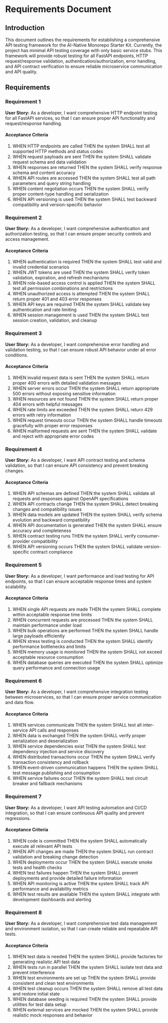 # Requirements Document

## Introduction

This document outlines the requirements for establishing a comprehensive API testing framework for the AI-Native Monorepo Starter Kit. Currently, the project has minimal API testing coverage with only basic service stubs. This framework will provide robust testing for all FastAPI endpoints, HTTP request/response validation, authentication/authorization, error handling, and API contract verification to ensure reliable microservice communication and API quality.

## Requirements

### Requirement 1

**User Story:** As a developer, I want comprehensive HTTP endpoint testing for all FastAPI services, so that I can ensure proper API functionality and request/response handling.

#### Acceptance Criteria

1. WHEN HTTP endpoints are called THEN the system SHALL test all supported HTTP methods and status codes
2. WHEN request payloads are sent THEN the system SHALL validate request schema and data validation
3. WHEN responses are returned THEN the system SHALL verify response schema and content accuracy
4. WHEN API routes are accessed THEN the system SHALL test all path parameters and query string handling
5. WHEN content negotiation occurs THEN the system SHALL verify proper content-type handling and serialization
6. WHEN API versioning is used THEN the system SHALL test backward compatibility and version-specific behavior

### Requirement 2

**User Story:** As a developer, I want comprehensive authentication and authorization testing, so that I can ensure proper security controls and access management.

#### Acceptance Criteria

1. WHEN authentication is required THEN the system SHALL test valid and invalid credential scenarios
2. WHEN JWT tokens are used THEN the system SHALL verify token validation, expiration, and refresh mechanisms
3. WHEN role-based access control is applied THEN the system SHALL test all permission combinations and restrictions
4. WHEN unauthorized access is attempted THEN the system SHALL return proper 401 and 403 error responses
5. WHEN API keys are required THEN the system SHALL validate key authentication and rate limiting
6. WHEN session management is used THEN the system SHALL test session creation, validation, and cleanup

### Requirement 3

**User Story:** As a developer, I want comprehensive error handling and validation testing, so that I can ensure robust API behavior under all error conditions.

#### Acceptance Criteria

1. WHEN invalid request data is sent THEN the system SHALL return proper 400 errors with detailed validation messages
2. WHEN server errors occur THEN the system SHALL return appropriate 500 errors without exposing sensitive information
3. WHEN resources are not found THEN the system SHALL return proper 404 errors with helpful messages
4. WHEN rate limits are exceeded THEN the system SHALL return 429 errors with retry information
5. WHEN request timeouts occur THEN the system SHALL handle timeouts gracefully with proper error responses
6. WHEN malformed requests are sent THEN the system SHALL validate and reject with appropriate error codes

### Requirement 4

**User Story:** As a developer, I want API contract testing and schema validation, so that I can ensure API consistency and prevent breaking changes.

#### Acceptance Criteria

1. WHEN API schemas are defined THEN the system SHALL validate all requests and responses against OpenAPI specifications
2. WHEN API contracts change THEN the system SHALL detect breaking changes and compatibility issues
3. WHEN data models are updated THEN the system SHALL verify schema evolution and backward compatibility
4. WHEN API documentation is generated THEN the system SHALL ensure accuracy and completeness
5. WHEN contract testing runs THEN the system SHALL verify consumer-provider compatibility
6. WHEN API versioning occurs THEN the system SHALL validate version-specific contract compliance

### Requirement 5

**User Story:** As a developer, I want performance and load testing for API endpoints, so that I can ensure acceptable response times and system scalability.

#### Acceptance Criteria

1. WHEN single API requests are made THEN the system SHALL complete within acceptable response time limits
2. WHEN concurrent requests are processed THEN the system SHALL maintain performance under load
3. WHEN bulk operations are performed THEN the system SHALL handle large payloads efficiently
4. WHEN stress testing is conducted THEN the system SHALL identify performance bottlenecks and limits
5. WHEN memory usage is monitored THEN the system SHALL not exceed acceptable resource consumption
6. WHEN database queries are executed THEN the system SHALL optimize query performance and connection usage

### Requirement 6

**User Story:** As a developer, I want comprehensive integration testing between microservices, so that I can ensure proper service communication and data flow.

#### Acceptance Criteria

1. WHEN services communicate THEN the system SHALL test all inter-service API calls and responses
2. WHEN data is exchanged THEN the system SHALL verify proper serialization and deserialization
3. WHEN service dependencies exist THEN the system SHALL test dependency injection and service discovery
4. WHEN distributed transactions occur THEN the system SHALL verify transaction consistency and rollback
5. WHEN event-driven communication happens THEN the system SHALL test message publishing and consumption
6. WHEN service failures occur THEN the system SHALL test circuit breaker and fallback mechanisms

### Requirement 7

**User Story:** As a developer, I want API testing automation and CI/CD integration, so that I can ensure continuous API quality and prevent regressions.

#### Acceptance Criteria

1. WHEN code is committed THEN the system SHALL automatically execute all relevant API tests
2. WHEN API changes are made THEN the system SHALL run contract validation and breaking change detection
3. WHEN deployments occur THEN the system SHALL execute smoke tests and health checks
4. WHEN test failures happen THEN the system SHALL prevent deployments and provide detailed failure information
5. WHEN API monitoring is active THEN the system SHALL track API performance and availability metrics
6. WHEN test results are available THEN the system SHALL integrate with development dashboards and alerting

### Requirement 8

**User Story:** As a developer, I want comprehensive test data management and environment isolation, so that I can create reliable and repeatable API tests.

#### Acceptance Criteria

1. WHEN test data is needed THEN the system SHALL provide factories for generating realistic API test data
2. WHEN tests run in parallel THEN the system SHALL isolate test data and prevent interference
3. WHEN test environments are set up THEN the system SHALL provide consistent and clean test environments
4. WHEN test cleanup occurs THEN the system SHALL remove all test data and restore initial state
5. WHEN database seeding is required THEN the system SHALL provide utilities for test data setup
6. WHEN external services are mocked THEN the system SHALL provide realistic mock responses and behavior